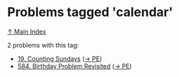 # Problems tagged 'calendar'

[↑ Main Index](../README.md)

2 problems with this tag:

- [19. Counting Sundays](../problems/19.md) ([→ PE](https://projecteuler.net/problem=19))
- [584. Birthday Problem Revisited](../problems/584.md) ([→ PE](https://projecteuler.net/problem=584))
